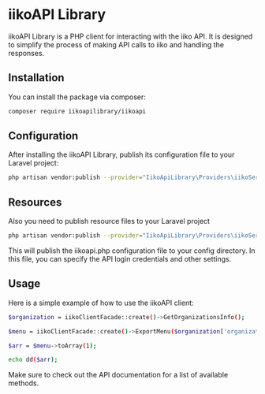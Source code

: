# iikoAPI Library

iikoAPI Library is a PHP client for interacting with the iiko API. It is designed to simplify the process of making API calls to iiko and handling the responses.

## Installation

You can install the package via composer:

```bash
composer require iikoapilibrary/iikoapi
```

## Configuration
After installing the iikoAPI Library, publish its configuration file to your Laravel project:


```bash
php artisan vendor:publish --provider="IikoApiLibrary\Providers\iikoServiceProvider" --tag="iikoapi-config"
```

## Resources
Also you need to publish resource files to your Laravel project
```bash
php artisan vendor:publish --provider="IikoApiLibrary\Providers\iikoServiceProvider" --tag="iikoapi-resources"
```

This will publish the iikoapi.php configuration file to your config directory. In this file, you can specify the API login credentials and other settings.

## Usage
Here is a simple example of how to use the iikoAPI client:
```bash
$organization = iikoClientFacade::create()->GetOrganizationsInfo();

$menu = iikoClientFacade::create()->ExportMenu($organization['organizations'][0]['id']);

$arr = $menu->toArray(1);

echo dd($arr);
```
Make sure to check out the API documentation for a list of available methods.